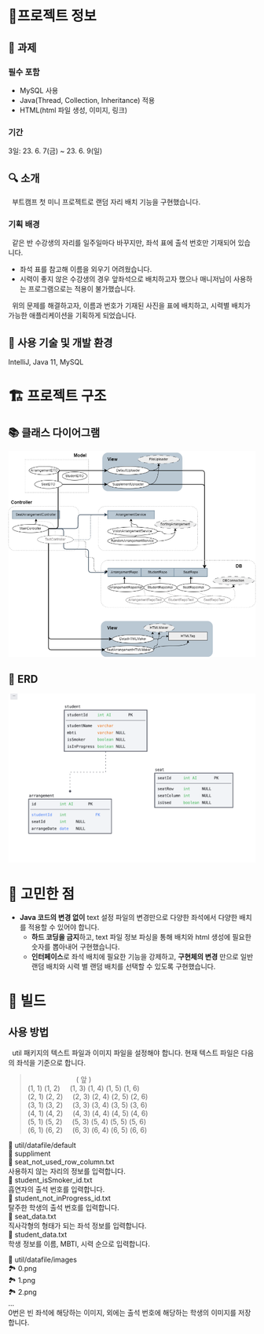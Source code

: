 # 🚀프로젝트 정보
## 📌 과제
### 필수 포함
- MySQL 사용
- Java(Thread, Collection, Inheritance) 적용
- HTML(html 파일 생성, 이미지, 링크)
### 기간
3일: 23. 6. 7(금) ~ 23. 6. 9(일)
## 🔍 소개
&nbsp; 부트캠프 첫 미니 프로젝트로 랜덤 자리 배치 기능을 구현했습니다.<br>

### 기획 배경
&nbsp; 같은 반 수강생의 자리를 일주일마다 바꾸지만, 좌석 표에 출석 번호만 기재되어 있습니다.<br>
- 좌석 표를 참고해 이름을 외우기 어려웠습니다.
- 시력이 좋지 않은 수강생의 경우 앞좌석으로 배치하고자 했으나 매니저님이 사용하는 프로그램으로는 적용이 불가했습니다.<br>

&nbsp; 위의 문제를 해결하고자, 이름과 번호가 기재된 사진을 표에 배치하고, 시력별 배치가 가능한 애플리케이션을 기획하게 되었습니다.

## 🔧 사용 기술 및 개발 환경
IntelliJ, Java 11, MySQL


# 🏗 프로젝트 구조
## 📚 클래스 다이어그램
![이미지](./image/class_diagram.png)

## 💾 ERD

![이미지](./image/erd.png)


# 🤯 고민한 점
- **Java 코드의 변경 없이** text 설정 파일의 변경만으로 다양한 좌석에서 다양한 배치를 적용할 수 있어야 합니다.
  - **하드 코딩을 금지**하고, text 파일 정보 파싱을 통해 배치와 html 생성에 필요한 숫자를 뽑아내어 구현했습니다.
  - **인터페이스**로 좌석 배치에 필요한 기능을 강제하고, **구현체의 변경** 만으로 일반 랜덤 배치와 시력 별 랜덤 배치를 선택할 수 있도록 구현했습니다.

# 🔆 빌드
## 사용 방법
&nbsp; util 패키지의 텍스트 파일과 이미지 파일을 설정해야 합니다. 현재 텍스트 파일은 다음의 좌석을 기준으로 합니다.
>&nbsp;&nbsp;&nbsp;&nbsp;&nbsp;&nbsp;&nbsp;&nbsp;&nbsp;&nbsp;&nbsp;&nbsp;&nbsp;&nbsp;&nbsp;&nbsp;&nbsp;&nbsp;&nbsp;&nbsp;&nbsp;&nbsp;&nbsp;&nbsp;&nbsp;(     앞     )<br>
(1, 1) (1, 2)&nbsp;&nbsp;&nbsp;&nbsp;&nbsp;(1, 3) (1, 4) (1, 5) (1, 6)<br>
(2, 1) (2, 2)&nbsp;&nbsp;&nbsp;&nbsp;&nbsp;(2, 3) (2, 4) (2, 5) (2, 6)<br>
(3, 1) (3, 2)&nbsp;&nbsp;&nbsp;&nbsp;&nbsp;(3, 3) (3, 4) (3, 5) (3, 6)<br>
(4, 1) (4, 2)&nbsp;&nbsp;&nbsp;&nbsp;&nbsp;(4, 3) (4, 4) (4, 5) (4, 6)<br>
(5, 1) (5, 2)&nbsp;&nbsp;&nbsp;&nbsp;&nbsp;(5, 3) (5, 4) (5, 5) (5, 6)<br>
(6, 1) (6, 2)&nbsp;&nbsp;&nbsp;&nbsp;&nbsp;(6, 3) (6, 4) (6, 5) (6, 6)<br>


📂 util/datafile/default<br>
📂 suppliment<br>
📄 seat_not_used_row_column.txt<br>
사용하지 않는 자리의 정보를 입력합니다.<br>
📄 student_isSmoker_id.txt<br>
흡연자의 출석 번호를 입력합니다.<br>
📄 student_not_inProgress_id.txt<br>
탈주한 학생의 출석 번호를 입력합니다.<br>
📄 seat_data.txt<br>
직사각형의 형태가 되는 좌석 정보를 입력합니다.<br>
📄 student_data.txt<br>
학생 정보를 이름, MBTI, 시력 순으로 입력합니다.

📂  util/datafile/images<br>
🏞 0.png<br>
🏞 1.png<br>
🏞 2.png<br>
...<br>
0번은 빈 좌석에 해당하는 이미지, 외에는 출석 번호에 해당하는 학생의 이미지를 저장합니다.

